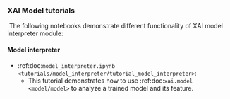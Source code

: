 ### XAI Model tutorials
​
The following notebooks demonstrate different functionality of XAI model interpreter module:
​
#### Model interpreter

* :ref:doc:`model_interpreter.ipynb <tutorials/model_interpreter/tutorial_model_interpreter>`:
    * This tutorial demonstrates how to use :ref:doc:`xai.model <model/model>` to analyze a trained model and its feature.
    